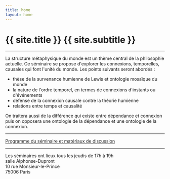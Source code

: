 ```yaml
---
title: home
layout: home
---
```


<h1>{{ site.title }} <span>{{ site.subtitle }}</span></h1>

---

La structure métaphysique du monde est un thème central de la philosophie actuelle. Ce séminaire se propose d'explorer les connexions, temporelles, causales qui font l'unité du monde. Les points suivants seront abordés :

- thèse de la survenance humienne de Lewis et ontologie mosaïque du monde
- la nature de l'ordre temporel, en termes de connexions d'instants ou d'événements
- défense de la connexion causale contre la théorie humienne
- relations entre temps et causalité

On traitera aussi de la différence qui existe entre dépendance et connexion puis on opposera une ontologie de la dépendance et une ontologie de la connexion.

---

[Programme du séminaire et matériaux de discussion](/seminars/2012-2013-connexions.html)

---

Les séminaires ont lieux 
tous les jeudis de 17h à 19h  
salle Alphonse-Dupront  
10 rue Monsieur-le-Prince  
75006 Paris
